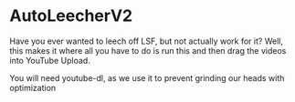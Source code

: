 # AutoLeecherV2
Have you ever wanted to leech off LSF, but not actually work for it? Well, this makes it where all you have to do is run this and then drag the videos into YouTube Upload.

You will need youtube-dl, as we use it to prevent grinding our heads with optimization
